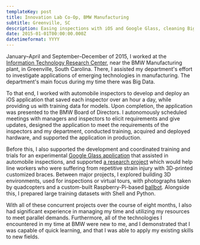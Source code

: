 ```yaml
---
templateKey: post
title: Innovation Lab Co-Op, BMW Manufacturing
subtitle: Greenville, SC
description: Easing inspections with iOS and Google Glass, cleaning Big Data, and reducing injuries with 3D-Printing
date: 2015-01-01T00:00:00.000Z
datetimeformat: YYYY
---
```


January&ndash;April and September&ndash;December of 2015, I worked at the [Information Technology Research Center](https://www.bmwusfactory.com/manufacturing/building-a-better-bmw/information-technology-research-center/), near the BMW Manufacturing plant, in Greenville, South Carolina. There, I assisted my department's effort to investigate applications of emerging technologies in manufacturing. The department's main focus during my time there was Big Data.

To that end, I worked with automobile inspectors to develop and deploy an iOS application that saved each inspector over an hour a day, while providing us with training data for models. Upon completion, the application was presented to the BMW Board of Directors. I autonomously scheduled meetings with managers and inspectors to elicit requirements and give updates, designed the application to meet the requirements of the inspectors and my department, conducted training, acquired and deployed hardware, and supported the application in production.

Before this, I also supported the development and coordinated training and trials for an experimental [Google Glass application](http://www.bmwblog.com/2014/11/19/bmw-visual-inspection-memory-function-via-google-glass/) that assisted in automobile inspections, and supported [a research project](https://www.theguardian.com/technology/2014/jul/04/bmw-3d-prints-new-thumbs-for-factory-workers) which would help line workers who were suffering from repetitive strain injury with 3D-printed customized braces. Between major projects, I explored building 3D environments, used for inspections or virtual tours, with photographs taken by quadcopters and a custom-built Raspberry-Pi-based [ballbot](https://en.wikipedia.org/wiki/Ballbot). Alongside this, I prepared large training datasets with Shell and Python.

With all of these concurrent projects over the course of eight months, I also had significant experience in managing my time and utilizing my resources to meet parallel demands. Furthermore, all of the technologies I encountered in my time at BMW were new to me, and I demonstrated that I was capable of quick learning, and that I was able to apply my existing skills to new fields.

